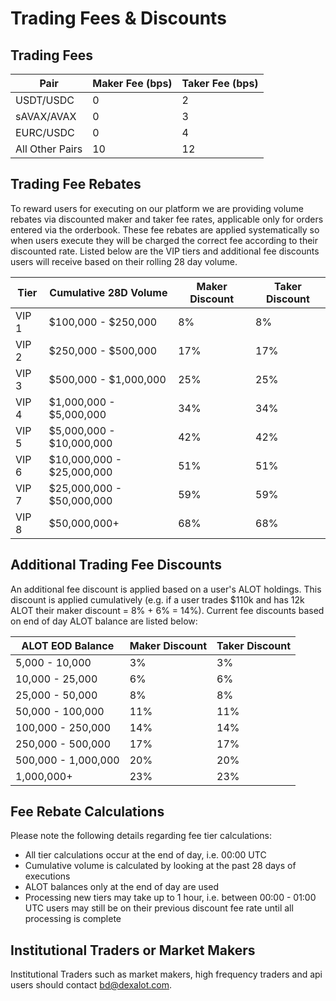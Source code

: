 # Trading Fees & Discounts

## Trading Fees

| Pair | Maker Fee (bps) | Taker Fee (bps) |
| ---- | --------------- | --------------- |
| USDT/USDC | 0 | 2
| sAVAX/AVAX | 0 | 3
| EURC/USDC | 0 | 4
| All Other Pairs | 10 | 12

## Trading Fee Rebates

To reward users for executing on our platform we are providing volume rebates via discounted maker and taker fee rates, applicable only for orders entered via the orderbook. These fee rebates are applied systematically so when users execute they will be charged the correct fee according to their discounted rate. Listed below are the VIP tiers and additional fee discounts users will receive based on their rolling 28 day volume.


| Tier | Cumulative 28D Volume | Maker Discount | Taker Discount |
| --- | --- | --- | --- |
| VIP 1 | $100,000 - $250,000 | 8% | 8% |
| VIP 2 | $250,000 - $500,000 | 17% | 17% |
| VIP 3 | $500,000 - $1,000,000 | 25% | 25% |
| VIP 4 | $1,000,000 - $5,000,000 | 34% | 34% |
| VIP 5 | $5,000,000 - $10,000,000 | 42% | 42% |
| VIP 6 | $10,000,000 - $25,000,000 | 51% | 51% |
| VIP 7 | $25,000,000 - $50,000,000 | 59% | 59% |
| VIP 8 | $50,000,000+ | 68% | 68% |

## Additional Trading Fee Discounts

An additional fee discount is applied based on a user's ALOT holdings. This discount is applied cumulatively (e.g. if a user trades $110k and has 12k ALOT their maker discount = 8% + 6% = 14%). Current fee discounts based on end of day ALOT balance are listed below:

| ALOT EOD Balance | Maker Discount | Taker Discount |
| --- | --- | --- |
| 5,000 - 10,000 | 3% | 3% |
| 10,000 - 25,000 | 6% | 6% |
| 25,000 - 50,000 | 8% | 8% |
| 50,000 - 100,000 | 11% | 11% |
| 100,000 - 250,000 | 14% | 14% |
| 250,000 - 500,000 | 17% | 17% |
| 500,000 - 1,000,000 | 20% | 20% |
| 1,000,000+ | 23% | 23% |

## Fee Rebate Calculations

Please note the following details regarding fee tier calculations:
- All tier calculations occur at the end of day, i.e. 00:00 UTC
- Cumulative volume is calculated by looking at the past 28 days of executions
- ALOT balances only at the end of day are used
- Processing new tiers may take up to 1 hour, i.e. between 00:00 - 01:00 UTC users may still be on their previous discount fee rate until all processing is complete

## Institutional Traders or Market Makers

Institutional Traders such as market makers, high frequency traders and api users should contact [bd@dexalot.com](mailto:bd@dexalot.com).
